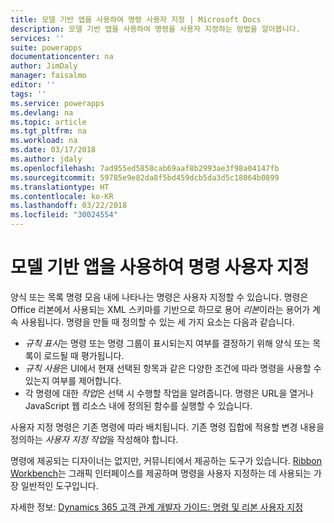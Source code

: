 ```yaml
---
title: 모델 기반 앱을 사용하여 명령 사용자 지정 | Microsoft Docs
description: 모델 기반 앱을 사용하여 명령을 사용자 지정하는 방법을 알아봅니다.
services: ''
suite: powerapps
documentationcenter: na
author: JimDaly
manager: faisalmo
editor: ''
tags: ''
ms.service: powerapps
ms.devlang: na
ms.topic: article
ms.tgt_pltfrm: na
ms.workload: na
ms.date: 03/17/2018
ms.author: jdaly
ms.openlocfilehash: 7ad955ed5858cab69aaf8b2993ae3f98a04147fb
ms.sourcegitcommit: 59785e9e82da8f5bd459dcb5da3d5c18064b0899
ms.translationtype: HT
ms.contentlocale: ko-KR
ms.lasthandoff: 03/22/2018
ms.locfileid: "30024554"
---
```

# <a name="customize-commands-with-model-driven-apps"></a>모델 기반 앱을 사용하여 명령 사용자 지정 

양식 또는 목록 명령 모음 내에 나타나는 명령은 사용자 지정할 수 있습니다. 명령은 Office 리본에서 사용되는 XML 스키마를 기반으로 하므로 용어 *리본*이라는 용어가 계속 사용됩니다. 명령을 만들 때 정의할 수 있는 세 가지 요소는 다음과 같습니다.

- *규칙 표시*는 명령 또는 명령 그룹이 표시되는지 여부를 결정하기 위해 양식 또는 목록이 로드될 때 평가됩니다.
- *규칙 사용*은 UI에서 현재 선택된 항목과 같은 다양한 조건에 따라 명령을 사용할 수 있는지 여부를 제어합니다.
- 각 명령에 대한 *작업*은 선택 시 수행할 작업을 알려줍니다. 명령은 URL을 열거나 JavaScript 웹 리소스 내에 정의된 함수를 실행할 수 있습니다.

사용자 지정 명령은 기존 명령에 따라 배치됩니다. 기존 명령 집합에 적용할 변경 내용을 정의하는 *사용자 지정 작업*을 작성해야 합니다. 

명령에 제공되는 디자이너는 없지만, 커뮤니티에서 제공하는 도구가 있습니다. [Ribbon Workbench](http://www.develop1.net/public/rwb/ribbonworkbench.aspx)는 그래픽 인터페이스를 제공하며 명령을 사용자 지정하는 데 사용되는 가장 일반적인 도구입니다.

자세한 정보: [Dynamics 365 고객 관계 개발자 가이드: 명령 및 리본 사용자 지정](/dynamics365/customer-engagement/developer/customize-dev/customize-commands-ribbon)


